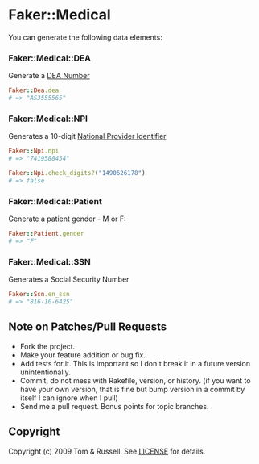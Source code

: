 # Faker::Medical

You can generate the following data elements:

### Faker::Medical::DEA
Generate a [DEA Number](http://en.wikipedia.org/wiki/DEA_number)
```ruby
Faker::Dea.dea
# => "AS3555565"
```

### Faker::Medical::NPI
Generates a 10-digit [National Provider Identifier](http://en.wikipedia.org/wiki/National_Provider_Identifier)
```ruby
Faker::Npi.npi
# => "7419588454"

Faker::Npi.check_digits?("1490626178")
# => false
```

### Faker::Medical::Patient
Generate a patient gender - M or F:
```ruby
Faker::Patient.gender
# => "F"
```

### Faker::Medical::SSN
Generates a Social Security Number
```ruby
Faker::Ssn.en_ssn
# => "816-10-6425"
```

## Note on Patches/Pull Requests

* Fork the project.
* Make your feature addition or bug fix.
* Add tests for it. This is important so I don't break it in a
  future version unintentionally.
* Commit, do not mess with Rakefile, version, or history.
  (if you want to have your own version, that is fine but bump version in a commit by itself I can ignore when I pull)
* Send me a pull request. Bonus points for topic branches.

## Copyright

Copyright (c) 2009 Tom & Russell. See [LICENSE](LICENSE) for details.
